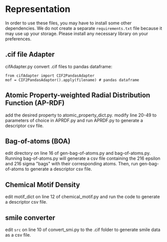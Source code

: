 # Representation
In order to use these files, you may have to install some other dependencies. We do not create a separate `requirements.txt` file because it may use up your storage. Please install any necessary library on your preferences.

## .cif file Adapter
cifAdapter.py convert .cif files to pandas dataframe:
```
from cifAdapter import CIF2PandasAdapter
mof = CIF2PandasAdapter().apply(filename) # pandas dataframe
```

## Atomic Property-weighted Radial Distribution Function (AP-RDF)
add the desired property to atomic_property_dict.py. modify line 20-49 to parameters of choice in APRDF.py and run APRDF.py to generate a descriptor csv file.

## Bag-of-atoms (BOA)
edit directory on line 16 of gen-bag-of-atoms.py and bag-of-atoms.py. Running bag-of-atoms.py will generate a csv file containing the 216 epsilon and 216 sigma "bags" with their corresponding atoms. Then, run gen-bag-of-atoms to generate a descriptor csv file.

## Chemical Motif Density
edit motif_dict on line 12 of chemical_motif.py and run the code to generate a descriptor csv file.

## smile converter
edit `src` on line 10 of convert_smi.py to the .cif folder to generate smile data as a csv file.
